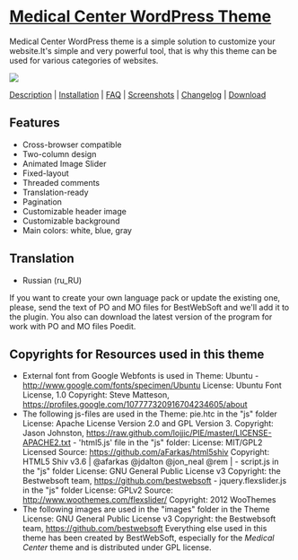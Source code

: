 <a href="http://bestwebsoft.com/theme/medical-center/" target=_blank>Medical Center WordPress Theme</a>
==============================

Medical Center WordPress theme is a simple solution to customize your website.It's simple and very powerful tool, that is why this theme can be used for various categories of websites. 

<img src="http://bestwebsoft.com/wp-content/uploads/2014/05/medical-center-wp-banner.jpg" />

<a href="http://bestwebsoft.com/theme/medical-center/#description" target=_blank>Description</a> | 
<a href="http://bestwebsoft.com/theme/medical-center/#installation" target=_blank>Installation</a> | 
<a href="http://bestwebsoft.com/theme/medical-center/#faq" target=_blank>FAQ</a> | 
<a href="http://bestwebsoft.com/theme/medical-center/#screenshots" target=_blank>Screenshots</a> | 
<a href="http://bestwebsoft.com/theme/medical-center/#changelog" target=_blank>Changelog</a> | 
<a href="http://bestwebsoft.com/theme/medical-center/#download" target=_blank>Download</a>


Features
--------------------
* Cross-browser compatible
* Two-column design
* Animated Image Slider
* Fixed-layout
* Threaded comments
* Translation-ready
* Pagination
* Customizable header image
* Customizable background
* Main colors: white, blue, gray

Translation
--------------------
* Russian (ru_RU)

If you want to create your own language pack or update the existing one, please, send the text of PO and MO files for BestWebSoft and we'll add it to the plugin. You also can download the latest version of the program for work with PO and MO files Poedit.

Copyrights for Resources used in this theme
--------------------
* External font from Google Webfonts is used in Theme:
Ubuntu - http://www.google.com/fonts/specimen/Ubuntu License: Ubuntu Font License, 1.0 Copyright: Steve Matteson, https://profiles.google.com/107777320916704234605/about
* The following js-files are used in the Theme:
pie.htc in the "js" folder License: Apache License Version 2.0 and GPL Version 3. Copyright: Jason Johnston, https://raw.github.com/lojjic/PIE/master/LICENSE-APACHE2.txt - 'html5.js' file in the "js" folder: License: MIT/GPL2 Licensed Source: https://github.com/aFarkas/html5shiv Copyright: HTML5 Shiv v3.6 | @afarkas @jdalton @jon_neal @rem | - script.js in the "js" folder License: GNU General Public License v3 Copyright: the Bestwebsoft team, https://github.com/bestwebsoft - jquery.flexslider.js in the "js" folder License: GPLv2 Source: http://www.woothemes.com/flexslider/ Copyright: 2012 WooThemes
* The following images are used in the "images" folder in the Theme
License: GNU General Public License v3 Copyright: the Bestwebsoft team, https://github.com/bestwebsoft Everything else used in this theme has been created by BestWebSoft, especially for the *Medical Center* theme and is distributed under GPL license. 
